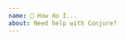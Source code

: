 ```yaml
---
name: 🙋‍ How do I...
about: Need help with Conjure?
---
```


<!--

We recommend asking questions on https://stackoverflow.com/questions/tagged/conjure so people can upvote the most helpful answers!

Alternatively, feel free to email the Google Group:  https://groups.google.com/forum/#!forum/palantir-conjure

-->
